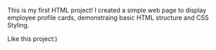 This is my first HTML project! I created a simple web page to display 
employee profile cards, demonstraing basic HTML structure and CSS Styling.

Like this project:)
